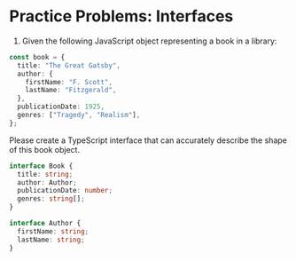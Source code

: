 # Practice Problems: Interfaces

1. Given the following JavaScript object representing a book in a library:

```ts
const book = {
  title: "The Great Gatsby",
  author: {
    firstName: "F. Scott",
    lastName: "Fitzgerald",
  },
  publicationDate: 1925,
  genres: ["Tragedy", "Realism"],
};
```

Please create a TypeScript interface that can accurately describe the shape of this book object.

```ts
interface Book {
  title: string;
  author: Author;
  publicationDate: number;
  genres: string[];
}

interface Author {
  firstName: string;
  lastName: string;
}
```
